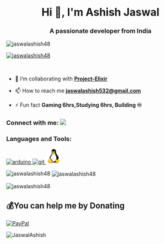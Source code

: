<h1 align="center">Hi 👋, I'm Ashish Jaswal</h1>
<h3 align="center">A passionate developer from India</h3>

<p align="left"> <img src="https://komarev.com/ghpvc/?username=jaswalashish48&label=Profile%20views&color=0e75b6&style=flat" alt="jaswalashish48" /> </p>

<p align="left"> <a href="https://github.com/ryo-ma/github-profile-trophy"><img src="https://github-profile-trophy.vercel.app/?username=jaswalashish48" alt="jaswalashish48" /></a> </p>

<p align="left"> <a href="https://twitter.com/" target="blank"><img src="https://img.shields.io/twitter/follow/?logo=twitter&style=for-the-badge" alt="" /></a> </p>

- 👯 I’m collaborating with **[Project-Elixir](https://github.com/Project-Elixir)**

- 📫 How to reach me **jaswalashish532@gmail.com**

- ⚡ Fun fact **Gaming 6hrs,Studying 6hrs, Building ♾️**
 
<h3 align="left">Connect with me: <a href="https://t.me/jaswal_ashish11"><img width="24px" src="https://cdn.iconscout.com/icon/free/png-64/telegram-1754812-1490132.png"></a>

<h3 align="left">Languages and Tools:</h3>
<p align="left"> <a href="https://www.arduino.cc/" target="_blank" rel="noreferrer"> <img src="https://cdn.worldvectorlogo.com/logos/arduino-1.svg" alt="arduino" width="40" height="40"/> </a> <a href="https://git-scm.com/" target="_blank" rel="noreferrer"> <img src="https://www.vectorlogo.zone/logos/git-scm/git-scm-icon.svg" alt="git" width="40" height="40"/> </a> <a href="https://www.linux.org/" target="_blank" rel="noreferrer"> <img src="https://raw.githubusercontent.com/devicons/devicon/master/icons/linux/linux-original.svg" alt="linux" width="40" height="40"/> </a> </p>

<p><img align="left" src="https://github-readme-stats.vercel.app/api/top-langs?username=jaswalashish48&show_icons=true&locale=en&layout=compact" alt="jaswalashish48" /></p>

<p>&nbsp;<img align="center" src="https://github-readme-stats.vercel.app/api?username=jaswalashish48&show_icons=true&locale=en" alt="jaswalashish48" /></p>

<p><img align="center" src="https://github-readme-streak-stats.herokuapp.com/?user=jaswalashish48&" alt="jaswalashish48" /></p>

  ## 💰You can help me by Donating
  [![PayPal](https://img.shields.io/badge/PayPal-00457C?style=for-the-badge&logo=paypal&logoColor=white)](https://paypal.me/Jaswalashish48)

<p><a href="https://www.buymeacoffee.com/JaswalAshish "> <img align="left" src="https://cdn.buymeacoffee.com/buttons/v2/default-yellow.png" height="50" width="210" alt="JaswalAshish " /></a></p><br><br>
